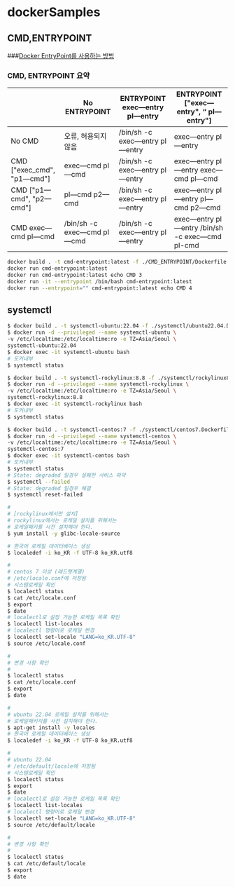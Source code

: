 # dockerSamples

## CMD,ENTRYPOINT
###[Docker EntryPoint를 사용하는 방법](https://refine.dev/blog/docker-entrypoint/#introduction)
### CMD, ENTRYPOINT 요약
|                           |No ENTRYPOINT              |ENTRYPOINT exec—entry pl—entry |ENTRYPOINT ["exec—entry", “ pl—entry"]         |
|---------------------------|---------------------------|-------------------------------|-----------------------------------------------|
|No CMD                     |오류, 허용되지 않음         |/bin/sh -c exec—entry pl—entry |exec—entry pl—entry                            |
|CMD ["exec_cmd", "p1—cmd"] |exec—cmd pl—cmd            |/bin/sh -c exec—entry pl—entry |exec—entry pl—entry exec—cmd pl—cmd            |
|CMD ["p1—cmd", "p2—cmd"]   |pl—cmd p2—cmd              |/bin/sh -c exec—entry pl—entry |exec—entry pl—entry pl—cmd p2—cmd              |
|CMD exec—cmd pl—cmd        |/bin/sh -c exec—cmd pl—cmd |/bin/sh -c exec—entry pl—entry |exec—entry pl—entry /bin/sh -c exec—cmd pl-cmd |


```bash
docker build . -t cmd-entrypoint:latest -f ./CMD_ENTRYPOINT/Dockerfile
docker run cmd-entrypoint:latest
docker run cmd-entrypoint:latest echo CMD 3
docker run -it --entrypoint /bin/bash cmd-entrypoint:latest
docker run --entrypoint="" cmd-entrypoint:latest echo CMD 4
```

## systemctl
```bash
$ docker build . -t systemctl-ubuntu:22.04 -f ./systemctl/ubuntu22.04.Dockerfile
$ docker run -d --privileged --name systemctl-ubuntu \
-v /etc/localtime:/etc/localtime:ro -e TZ=Asia/Seoul \
systemctl-ubuntu:22.04
$ docker exec -it systemctl-ubuntu bash
# 도커내부
$ systemctl status
```

```bash
$ docker build . -t systemctl-rockylinux:8.8 -f ./systemctl/rockylinux8.8.Dockerfile
$ docker run -d --privileged --name systemctl-rockylinux \
-v /etc/localtime:/etc/localtime:ro -e TZ=Asia/Seoul \
systemctl-rockylinux:8.8
$ docker exec -it systemctl-rockylinux bash
# 도커내부
$ systemctl status
```

```bash
$ docker build . -t systemctl-centos:7 -f ./systemctl/centos7.Dockerfile
$ docker run -d --privileged --name systemctl-centos \
-v /etc/localtime:/etc/localtime:ro -e TZ=Asia/Seoul \
systemctl-centos:7
$ docker exec -it systemctl-centos bash
# 도커내부
$ systemctl status
# State: degraded 일경우 실패한 서비스 파악
$ systemctl --failed
# State: degraded 일경우 해결
$ systemctl reset-failed
```

```bash
#
# [rockylinux에서만 설치]
# rockylinux에서는 로케일 설치를 위해서는 
# 로케일패키를 사전 설치해야 한다.
$ yum install -y glibc-locale-source

# 한국어 로케일 데이터베이스 생성
$ localedef -i ko_KR -f UTF-8 ko_KR.utf8

#
# centos 7 이상 (레드햇계열)
# /etc/locale.conf에 저장됨
# 시스템로케일 확인
$ localectl status
$ cat /etc/locale.conf
$ export
$ date
# localectl로 설정 가능한 로케일 목록 확인
$ localectl list-locales
# localectl 명령어로 로케일 변경
$ localectl set-locale "LANG=ko_KR.UTF-8"
$ source /etc/locale.conf

#
# 변경 사항 확인
#
$ localectl status
$ cat /etc/locale.conf
$ export
$ date
```

```bash
#
# ubuntu 22.04 로케일 설치를 위해서는 
# 로케일패키지를 사전 설치해야 한다.
$ apt-get install -y locales
# 한국어 로케일 데이터베이스 생성
$ localedef -i ko_KR -f UTF-8 ko_KR.utf8

#
# ubuntu 22.04
# /etc/default/locale에 저장됨
# 시스템로케일 확인
$ localectl status
$ export
$ date
# localectl로 설정 가능한 로케일 목록 확인
$ localectl list-locales
# localectl 명령어로 로케일 변경
$ localectl set-locale "LANG=ko_KR.UTF-8"
$ source /etc/default/locale

#
# 변경 사항 확인
#
$ localectl status
$ cat /etc/default/locale
$ export
$ date
```
